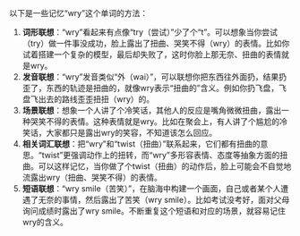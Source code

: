 以下是一些记忆“wry”这个单词的方法：
1. **词形联想**：“wry”看起来有点像“try（尝试）”少了个“t”。可以想象当你尝试（try）做一件事没成功，脸上露出了扭曲、哭笑不得（wry）的表情。比如你试着搭建一个复杂的模型，最后却失败了，这时你脸上那无奈、扭曲的表情就是wry。
2. **发音联想**：“wry”发音类似“外（wai）”，可以联想你把东西往外面扔，结果扔歪了，东西的轨迹是扭曲的，就像wry表示“扭曲的”含义。例如你扔飞盘，飞盘飞出去的路线歪歪扭扭（wry）的。
3. **场景联想**：想象一个人讲了个冷笑话，其他人的反应是嘴角微微扭曲，露出一种哭笑不得的表情。这种表情就是wry。比如在聚会上，有人讲了个尴尬的冷笑话，大家都只是露出wry的笑容，不知道该怎么回应。
4. **相关词汇联想**：把“wry”和“twist（扭曲）”联系起来，它们都有扭曲的意思。“twist”更强调动作上的扭转，而“wry”多形容表情、态度等抽象方面的扭曲。可以这样记忆，当你做了个twist（扭曲）的动作后，脸上可能会不自觉地流露出wry（扭曲、哭笑不得）的表情。 
5. **短语联想**：“wry smile（苦笑）”，在脑海中构建一个画面，自己或者某个人遭遇了无奈的事情，然后露出了苦笑（wry smile）。比如考试没考好，面对父母询问成绩时露出了wry smile。不断重复这个短语和对应的场景，就容易记住wry的含义。 
